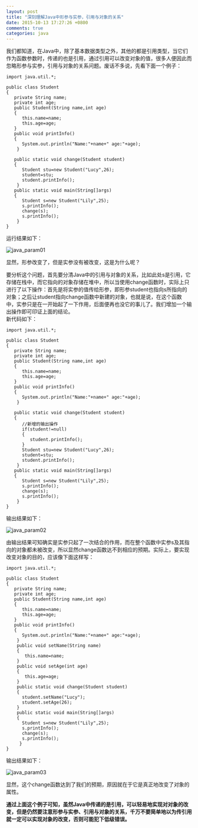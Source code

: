 ```yaml
---
layout: post
title: "深刻理解Java中形参与实参，引用与对象的关系"
date: 2015-10-13 17:27:26 +0800
comments: true
categories: java
---
```

我们都知道，在Java中，除了基本数据类型之外，其他的都是引用类型，当它们作为函数参数时，传递的也是引用，通过引用可以改变对象的值，很多人便因此而忽略形参与实参，引用与对象的关系问题。废话不多说，先看下面一个例子<!--more-->：  

	import java.util.*;

	public class Student
	{
	   private String name;
	   private int age;
	   public Student(String name,int age)
	   {
	      this.name=name;
	      this.age=age;
	   }
	   public void printInfo()
	   {
	      System.out.println("Name:"+name+" age:"+age);
	    }
	   
	   public static void change(Student student)
	   {
	      Student stu=new Student("Lucy",26);
	      student=stu;
	      student.printInfo();
	    }
	   public static void main(String[]args)
	   {
	      Student s=new Student("Lily",25);
	      s.printInfo();
	      change(s);
	      s.printInfo();
	    }
	}

运行结果如下：  

![java_param01](http://7xn1yt.com1.z0.glb.clouddn.com/java_param01.png)

显然，形参改变了，但是实参没有被改变，这是为什么呢？  

要分析这个问题，首先要分清Java中的引用与对象的关系，比如此处s是引用，它存储在栈中，而它指向的对象存储在堆中，所以当使用change函数时，实际上只进行了以下操作：首先是将实参的值传给形参，即形参student也指向s所指向的对象；之后让student指向change函数中新建的对象，也就是说，在这个函数中，实参只是在一开始起了一下作用，后面便再也没它的事儿了。我们增加一个输出操作即可印证上面的结论。  
新代码如下：  

	import java.util.*;

	public class Student
	{
	   private String name;
	   private int age;
	   public Student(String name,int age)
	   {
	      this.name=name;
	      this.age=age;
	   }
	   public void printInfo()
	   {
	      System.out.println("Name:"+name+" age:"+age);
	    }
	   
	   public static void change(Student student)
	   {
	      //新增的输出操作
	      if(student!=null)
	      {
	         student.printInfo();
	      }
	      Student stu=new Student("Lucy",26);
	      student=stu;
	      student.printInfo();
	    }
	   public static void main(String[]args)
	   {
	      Student s=new Student("Lily",25);
	      s.printInfo();
	      change(s);
	      s.printInfo();
	    }
	}

输出结果如下：  

![java_param02](http://7xn1yt.com1.z0.glb.clouddn.com/java_param02.png)

由输出结果可知确实是实参只起了一次结合的作用，而在整个函数中实参s及其指向的对象都未被改变，所以显然change函数达不到相应的预期。实际上，要实现改变对象的目的，应该像下面这样写：  

	import java.util.*;

	public class Student
	{
	   private String name;
	   private int age;
	   public Student(String name,int age)
	   {
	      this.name=name;
	      this.age=age;
	   }
	   public void printInfo()
	   {
	      System.out.println("Name:"+name+" age:"+age);
	    }
	    public void setName(String name)
	    {
	       this.name=name;
	    }
	    public void setAge(int age)
	    {
	       this.age=age;
	    }
	    public static void change(Student student)
	    {
	      student.setName("Lucy");
	      student.setAge(26);
	    }
	    public static void main(String[]args)
	    {
	      Student s=new Student("Lily",25);
	      s.printInfo();
	      change(s);
	      s.printInfo();
	     }
	}

输出结果如下：  

![java_param03](http://7xn1yt.com1.z0.glb.clouddn.com/java_param03.png)

显然，这个change函数达到了我们的预期，原因就在于它是真正地改变了对象的属性。  

**通过上面这个例子可知，虽然Java中传递的是引用，可以轻易地实现对对象的改变，但是仍然要注意形参与实参、引用与对象的关系，千万不要简单地以为传引用就一定可以实现对象的改变，否则可能犯下低级错误。**


